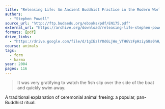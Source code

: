 ```yaml
---
title: "Releasing Life: An Ancient Buddhist Practice in the Modern World"
authors:
  - "Stephen Powell"
source_url: "http://ftp.budaedu.org/ebooks/pdf/EN175.pdf"
external_url: "https://archive.org/download/releasing-life-stephen-powell/Releasing%20LIfe%20-%20Stephen%20Powell_text.pdf"
formats: [pdf]
drive_links:
  - "https://drive.google.com/file/d/1gIEzlYOdGLjWo_VTHGVzFpHziyGUs0hH/view?usp=sharing"
course: animals
tags:
  - form
  - karma
year: 2004
pages: 116
---
```


> It was very gratifying to watch the fish slip over the side of the boat and quickly swim away.

A traditional explanation of ceremonial animal freeing: a popular, pan-Buddhist ritual.

